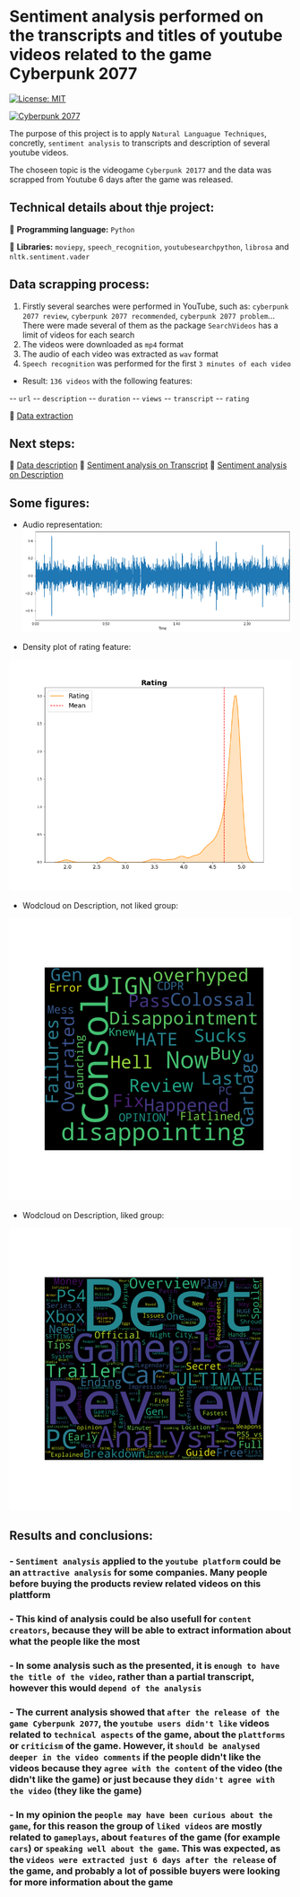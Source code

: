 # Sentiment analysis performed on the transcripts and titles of youtube videos related to the game Cyberpunk 2077

[![License: MIT](https://img.shields.io/badge/License-MIT-yellow.svg)](https://opensource.org/licenses/MIT) 

[![Cyberpunk 2077](https://i.ytimg.com/vi/8X2kIfS6fb8/maxresdefault.jpg)]()

The purpose of this project is to apply `Natural Languague Techniques`, concretly, `sentiment analysis` to transcripts and description of several youtube videos. 

The choseen topic is the videogame `Cyberpunk 20177` and the data was scrapped from Youtube 6 days after the game was released.

## Technical details about thje project:

 :round_pushpin: **Programming language:** `Python`

 :round_pushpin: **Libraries:** `moviepy`, `speech_recognition`, `youtubesearchpython`, `librosa` and `nltk.sentiment.vader`
 
## Data scrapping process: 

1) Firstly several searches were performed in YouTube, such as: `cyberpunk 2077 review`, `cyberpunk 2077 recommended`, `cyberpunk 2077 problem`... There were made several of them as the package `SearchVideos` has a limit of videos for each search
2) The videos were downloaded as `mp4` format
3) The audio of each video was extracted as `wav` format
4) `Speech recognition` was performed for the first `3 minutes of each video`

- Result: `136 videos` with the following features:

-- `url`
-- `description`
-- `duration`
-- `views`
-- `transcript`
-- `rating`

:link: [Data extraction](https://github.com/lajobu/NLP_youtube_cyberpunk/blob/main/1.data_extraction.ipynb)

## Next steps: 

:link: [Data description](https://github.com/lajobu/NLP_youtube_cyberpunk/blob/main/2.data_description.ipynb)
:link: [Sentiment analysis on Transcript](https://github.com/lajobu/NLP_youtube_cyberpunk/blob/main/3.sentiment_analysis_transcript.ipynb)
:link: [Sentiment analysis on Description](https://github.com/lajobu/NLP_youtube_cyberpunk/blob/main/4.sentiment_analysis_title.ipynb)

## Some figures:

- Audio representation:
![alt text](https://github.com/lajobu/NLP_youtube_cyberpunk/blob/main/Figures/output_19_1.png)

- Density plot of rating feature:

![alt text](https://github.com/lajobu/NLP_youtube_cyberpunk/blob/main/Figures/rating_distribution.png)

- Wodcloud on Description, not liked group:

![alt text](https://github.com/lajobu/NLP_youtube_cyberpunk/blob/main/Figures/words1_nl.png)

- Wodcloud on Description, liked group:

![alt text](https://github.com/lajobu/NLP_youtube_cyberpunk/blob/main/Figures/words2_l.png)

## Results and conclusions:

### - `Sentiment analysis` applied to the `youtube platform` could be an `attractive analysis` for some companies. Many people before buying the products review related videos on this plattform
### - This kind of analysis could be also usefull for `content creators`, because they will be able to extract information about what the people like the most
### - In some analysis such as the presented, it is `enough to have the title of the video`, rather than a partial transcript, however this would `depend of the analysis`
### - The current analysis showed that `after the release of the game Cyberpunk 2077`, the `youtube users didn't like` videos related to `technical aspects` of the game, about the `plattforms` or `criticism` of the game. However, it `should be analysed deeper in the video comments` if the people didn't like the videos because they `agree with the content` of the video (the didn't like the game) or just because they `didn't agree with the video` (they like the game)
### - In my opinion the `people may have been curious about the game`, for this reason the group of `liked videos` are mostly related to `gameplays`, about `features` of the game (for example `cars`) or `speaking well about the game`. This was expected, as the `videos were extracted just 6 days after the release` of the game, and probably a lot of possible buyers were looking for more information about the game
